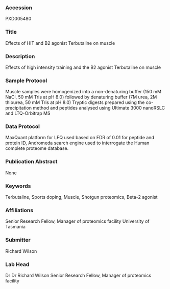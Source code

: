 ### Accession
PXD005480

### Title
Effects of HIT and B2 agonist Terbutaline on muscle

### Description
Effects of high intensity training and the B2 agonist Terbutaline on muscle

### Sample Protocol
Muscle samples were homogenized into a non-denaturing buffer (150 mM NaCl, 50 mM Tris at pH 8.0) followed by denaturing buffer (7M urea, 2M thiourea, 50 mM Tris at pH 8.0)  Tryptic digests prepared using the co-precipitation method and peptides analysed using Ultimate 3000 nanoRSLC and LTQ-Orbitrap MS

### Data Protocol
MaxQuant platform for LFQ used based on FDR of 0.01 for peptide and protein ID, Andromeda search engine used to interrogate the Human complete proteome database.

### Publication Abstract
None

### Keywords
Terbutaline, Sports doping, Muscle, Shotgun proteomics, Beta-2 agonist

### Affiliations
Senior Research Fellow, Manager of proteomics facility
University of Tasmania

### Submitter
Richard Wilson

### Lab Head
Dr Dr Richard Wilson
Senior Research Fellow, Manager of proteomics facility


